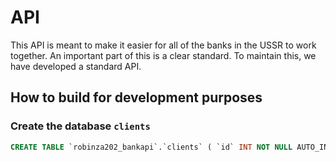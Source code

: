 # API

This API is meant to make it easier for all of the banks in the USSR to work together. An important part of this is a clear standard. To maintain this, we have developed a standard API.

## How to build for development purposes

### Create the database `clients`
```sql
CREATE TABLE `robinza202_bankapi`.`clients` ( `id` INT NOT NULL AUTO_INCREMENT , `nuid` VARCHAR(8) NOT NULL , `iban` VARCHAR(14) NOT NULL , `name` VARCHAR(40) NOT NULL , `saldo` INT NOT NULL , `pin_attempts` INT NOT NULL , `pin` VARCHAR(32) NOT NULL , `date_created` DATETIME NOT NULL DEFAULT CURRENT_TIMESTAMP , PRIMARY KEY (`id`), UNIQUE (`nuid`), UNIQUE (`iban`)) ENGINE = InnoDB CHARSET=utf8 COLLATE utf8_bin COMMENT = 'This table is meant to keep track of all the clients.';
```